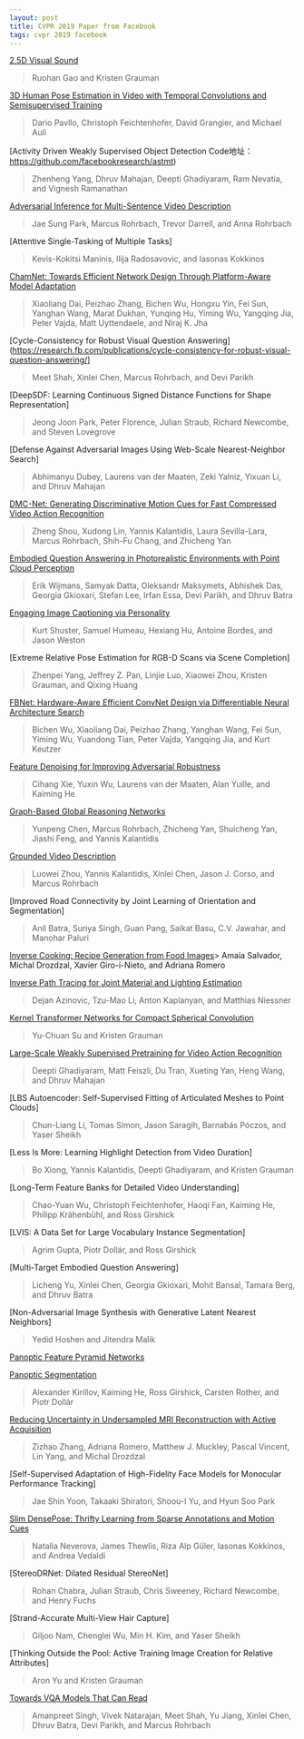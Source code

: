 ```yaml
---
layout: post
title: CVPR 2019 Paper from Facebook
tags: cvpr 2019 facebook
---
```


[2.5D Visual Sound](https://research.fb.com/publications/2-5d-visual-sound/)
> Ruohan Gao and Kristen Grauman

[3D Human Pose Estimation in Video with Temporal Convolutions and Semisupervised Training](https://research.fb.com/publications/3d-human-pose-estimation-in-video-with-temporal-convolutions-and-semi-supervised-training/)
> Dario Pavllo, Christoph Feichtenhofer, David Grangier, and Michael Auli

[Activity Driven Weakly Supervised Object Detection
Code地址：
https://github.com/facebookresearch/astmt)
> Zhenheng Yang, Dhruv Mahajan, Deepti Ghadiyaram, Ram Nevatia, and Vignesh Ramanathan

[Adversarial Inference for Multi-Sentence Video Description](https://research.fb.com/publications/adversarial-inference-for-multi-sentence-video-description/)
> Jae Sung Park, Marcus Rohrbach, Trevor Darrell, and Anna Rohrbach

[Attentive Single-Tasking of Multiple Tasks]
> Kevis-Kokitsi Maninis, Ilija Radosavovic, and Iasonas Kokkinos

[ChamNet: Towards Efficient Network Design Through Platform-Aware Model Adaptation](https://research.fb.com/publications/chamnet-towards-efficient-network-design-through-platform-aware-model-adaptation/)
> Xiaoliang Dai, Peizhao Zhang, Bichen Wu, Hongxu Yin, Fei Sun, Yanghan Wang, Marat Dukhan, Yunqing Hu, Yiming Wu, Yangqing Jia, Peter Vajda, Matt Uyttendaele, and Niraj K. Jha

[Cycle-Consistency for Robust Visual Question Answering](https://research.fb.com/publications/cycle-consistency-for-robust-visual-question-answering/]
> Meet Shah, Xinlei Chen, Marcus Rohrbach, and Devi Parikh

[DeepSDF: Learning Continuous Signed Distance Functions for Shape Representation]
> Jeong Joon Park, Peter Florence, Julian Straub, Richard Newcombe, and Steven Lovegrove

[Defense Against Adversarial Images Using Web-Scale Nearest-Neighbor Search]
> Abhimanyu Dubey, Laurens van der Maaten, Zeki Yalniz, Yixuan Li, and Dhruv Mahajan

[DMC-Net: Generating Discriminative Motion Cues for Fast Compressed Video Action Recognition](https://research.fb.com/publications/dmc-net-generating-discriminative-motion-cues-for-fast-compressed-video-action-recognition/)
> Zheng Shou, Xudong Lin, Yannis Kalantidis, Laura Sevilla-Lara, Marcus Rohrbach, Shih-Fu Chang, and Zhicheng Yan

[Embodied Question Answering in Photorealistic Environments with Point Cloud Perception](https://research.fb.com/publications/embodied-question-answering-in-photorealistic-environments-with-point-cloud-perception/)
> Erik Wijmans, Samyak Datta, Oleksandr Maksymets, Abhishek Das, Georgia Gkioxari, Stefan Lee, Irfan Essa, Devi Parikh, and Dhruv Batra

[Engaging Image Captioning via Personality](https://research.fb.com/publications/engaging-image-captioning-via-personality/)
> Kurt Shuster, Samuel Humeau, Hexiang Hu, Antoine Bordes, and Jason Weston

[Extreme Relative Pose Estimation for RGB-D Scans via Scene Completion]
> Zhenpei Yang, Jeffrey Z. Pan, Linjie Luo, Xiaowei Zhou, Kristen Grauman, and Qixing Huang

[FBNet: Hardware-Aware Efficient ConvNet Design via Differentiable Neural Architecture Search](https://research.fb.com/publications/fbnet-hardware-aware-efficient-convnet-design-via-differentiable-neural-architecture-search)
> Bichen Wu, Xiaoliang Dai, Peizhao Zhang, Yanghan Wang, Fei Sun, Yiming Wu, Yuandong Tian, Peter Vajda, Yangqing Jia, and Kurt Keutzer

[Feature Denoising for Improving Adversarial Robustness](https://research.fb.com/publications/feature-denoising-for-improving-adversarial-robustness)
> Cihang Xie, Yuxin Wu, Laurens van der Maaten, Alan Yuille, and Kaiming He

[Graph-Based Global Reasoning Networks](https://research.fb.com/publications/graph-based-global-reasoning-networks/)
> Yunpeng Chen, Marcus Rohrbach, Zhicheng Yan, Shuicheng Yan, Jiashi Feng, and Yannis Kalantidis

[Grounded Video Description](https://research.fb.com/publications/grounded-video-description/)
> Luowei Zhou, Yannis Kalantidis, Xinlei Chen, Jason J. Corso, and Marcus Rohrbach

[Improved Road Connectivity by Joint Learning of Orientation and Segmentation]
> Anil Batra, Suriya Singh, Guan Pang, Saikat Basu, C.V. Jawahar, and Manohar Paluri

[Inverse Cooking: Recipe Generation from Food Images](https://research.fb.com/publications/inverse-cooking-recipe-generation-from-food-images)> Amaia Salvador, Michal Drozdzal, Xavier Giro-i-Nieto, and Adriana Romero

[Inverse Path Tracing for Joint Material and Lighting Estimation](https://research.fb.com/publications/inverse-path-tracing-for-joint-material-and-lighting-estimation/)
> Dejan Azinovic, Tzu-Mao Li, Anton Kaplanyan, and Matthias Niessner

[Kernel Transformer Networks for Compact Spherical Convolution](https://research.fb.com/publications/kernel-transformer-networks-for-compact-spherical-convolution/)
> Yu-Chuan Su and Kristen Grauman

[Large-Scale Weakly Supervised Pretraining for Video Action Recognition](https://research.fb.com/publications/large-scale-weakly-supervised-pre-training-for-video-action-recognition/)
> Deepti Ghadiyaram, Matt Feiszli, Du Tran, Xueting Yan, Heng Wang, and Dhruv Mahajan

[LBS Autoencoder: Self-Supervised Fitting of Articulated Meshes to Point Clouds]
> Chun-Liang Li, Tomas Simon, Jason Saragih, Barnabás Póczos, and Yaser Sheikh

[Less Is More: Learning Highlight Detection from Video Duration]
> Bo Xiong, Yannis Kalantidis, Deepti Ghadiyaram, and Kristen Grauman

[Long-Term Feature Banks for Detailed Video Understanding]
> Chao-Yuan Wu, Christoph Feichtenhofer, Haoqi Fan, Kaiming He, Philipp Krähenbühl, and Ross Girshick

[LVIS: A Data Set for Large Vocabulary Instance Segmentation]
> Agrim Gupta, Piotr Dollár, and Ross Girshick

[Multi-Target Embodied Question Answering]
> Licheng Yu, Xinlei Chen, Georgia Gkioxari, Mohit Bansal, Tamara Berg, and Dhruv Batra

[Non-Adversarial Image Synthesis with Generative Latent Nearest Neighbors]
> Yedid Hoshen and Jitendra Malik

[Panoptic Feature Pyramid Networks](https://ai.facebook.com/micro_site/url/?click_creative_path)

[Panoptic Segmentation](https://research.fb.com/publications/panoptic-segmentation/)
> Alexander Kirillov, Kaiming He, Ross Girshick, Carsten Rother, and Piotr Dollár

[Reducing Uncertainty in Undersampled MRI Reconstruction with Active Acquisition](https://research.fb.com/publications/reducing-uncertainty-in-undersampled-mri-reconstruction-with-active-acquisition/)
> Zizhao Zhang, Adriana Romero, Matthew J. Muckley, Pascal Vincent, Lin Yang, and Michal Drozdzal

[Self-Supervised Adaptation of High-Fidelity Face Models for Monocular Performance Tracking]
> Jae Shin Yoon, Takaaki Shiratori, Shoou-I Yu, and Hyun Soo Park

[Slim DensePose: Thrifty Learning from Sparse Annotations and Motion Cues](https://research.fb.com/publications/slim-densepose-thrifty-learning-from-sparse-annotations-and-motion-cues/)
> Natalia Neverova, James Thewlis, Riza Alp Güler, Iasonas Kokkinos, and Andrea Vedaldi

[StereoDRNet: Dilated Residual StereoNet]
> Rohan Chabra, Julian Straub, Chris Sweeney, Richard Newcombe, and Henry Fuchs

[Strand-Accurate Multi-View Hair Capture]
> Giljoo Nam, Chenglei Wu, Min H. Kim, and Yaser Sheikh

[Thinking Outside the Pool: Active Training Image Creation for Relative Attributes]
> Aron Yu and Kristen Grauman


[Towards VQA Models That Can Read](https://research.fb.com/publications/towards-vqa-models-that-can-read/)
> Amanpreet Singh, Vivek Natarajan, Meet Shah, Yu Jiang, Xinlei Chen, Dhruv Batra, Devi Parikh, and Marcus Rohrbach
